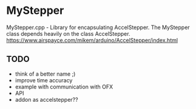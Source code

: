 # MyStepper
MyStepper.cpp - Library for encapsulating AccelStepper. The MyStepper class depends heavily on the class AccelStepper. 
https://www.airspayce.com/mikem/arduino/AccelStepper/index.html 

## TODO
* think of a better name ;)
* improve time accuracy
* example with communication with OFX
* API
* addon as accelstepper??
